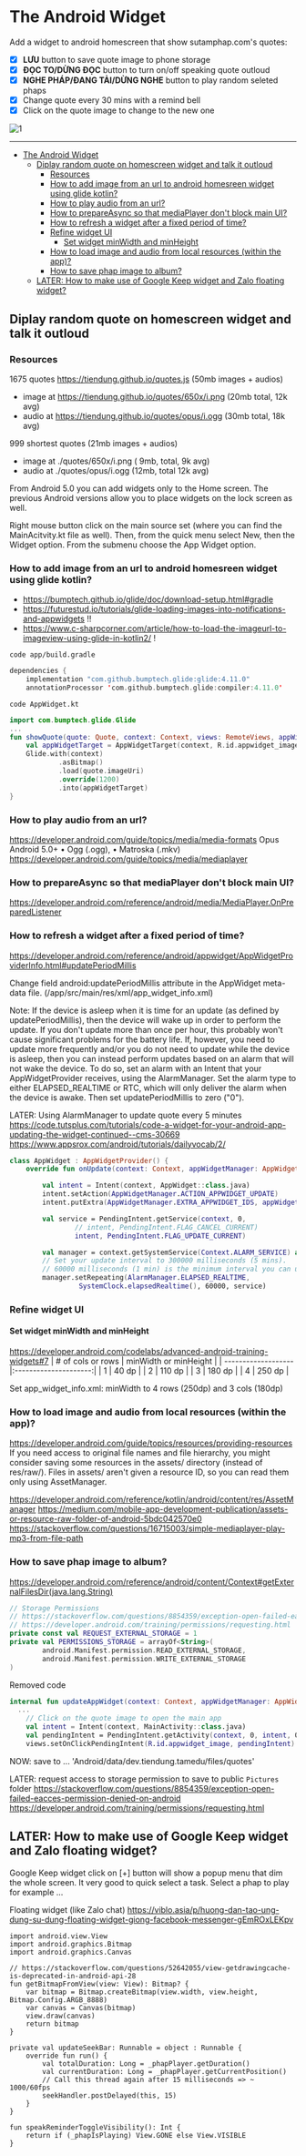 # The Android Widget

Add a widget to android homescreen that show sutamphap.com's quotes:
- [x] **LƯU** button to save quote image to phone storage
- [x] **ĐỌC TO/DỪNG ĐỌC** button to turn on/off speaking quote outloud
- [x] **NGHE PHÁP/ĐANG TẢI/DỪNG NGHE** button to play random seleted phaps
- [x] Change quote every 30 mins with a remind bell
- [x] Click on the quote image to change to the new one

![1](https://lh3.googleusercontent.com/1VL3QBQ40Dcd2y8qdoEXSSl1vC04cCUHuGUanqvy_4BCG25iUURzNtl52keCUrOoROsPoXn0_mNFAHEoC0WhVAzzDA_XvLOhOLg5LOLAeZyRyI2sPHSvy7qKoX8EduTJoL-Dj06a7jjagO2ODX1Swo-7cOrGjVTMXS_u0qnHg4YLF5y9_heVL82Nk9OUtQFRYm1PQENPfp0i3EQ7dJVCx2et1Qrmc35PNkGdQNq8C0J82acZo1YWweHyrDJE2V_cbYPy8nK-BNzGDssYfEugNY99AJwLMFVbpbm5bRW9519KzV8LLVRN7Zgktpyjxmq0brKXvDkq5-LyH32V9D1nMTcioG1lOeDMewbFEYqpl5QosRlGV-iZZbhm9M5C-Zvb91_ETC3AdfFJ4y4QZxKOBNdxveeOI3rZZ_dTqSRiJDZFt44-yL1due5PxpNowTwQZsdpLPd5wlWOQzR5hehqmIbh_QmAH7a036J-nnKgxvcggLU6BNEQjJImFfQAJHKJxrDSSfOLyJSk4nbCew93wA6yHR6UGOIYrayzu5gD4aU8oGOKtunBFXU2_zvEMVasxZGYgzMnZnJ--4NqqspgobOo8A5MDMh8Ce_TOibze_WZosFlkKfNPIiEU_ujcZUP84fWB5h736xjhJh1k845fBEujMzvxjU2G-uuZa5bQSX9W0FHgUbkK_qQlbU3zQakww_DbC51HmKlRnEZE2U0DIoNs8M7gWEh-8VMa-_4uv7afRbRa-CUOlc=w427-h581-no?authuser=0)

- - -

- [The Android Widget](#the-android-widget)
  - [Diplay random quote on homescreen widget and talk it outloud](#diplay-random-quote-on-homescreen-widget-and-talk-it-outloud)
    - [Resources](#resources)
    - [How to add image from an url to android homesreen widget using glide kotlin?](#how-to-add-image-from-an-url-to-android-homesreen-widget-using-glide-kotlin)
    - [How to play audio from an url?](#how-to-play-audio-from-an-url)
    - [How to prepareAsync so that mediaPlayer don't block main UI?](#how-to-prepareasync-so-that-mediaplayer-dont-block-main-ui)
    - [How to refresh a widget after a fixed period of time?](#how-to-refresh-a-widget-after-a-fixed-period-of-time)
    - [Refine widget UI](#refine-widget-ui)
      - [Set widget minWidth and minHeight](#set-widget-minwidth-and-minheight)
    - [How to load image and audio from local resources (within the app)?](#how-to-load-image-and-audio-from-local-resources-within-the-app)
    - [How to save phap image to album?](#how-to-save-phap-image-to-album)
  - [LATER: How to make use of Google Keep widget and Zalo floating widget?](#later-how-to-make-use-of-google-keep-widget-and-zalo-floating-widget)

## Diplay random quote on homescreen widget and talk it outloud

### Resources

1675 quotes https://tiendung.github.io/quotes.js (50mb images + audios)
* image at https://tiendung.github.io/quotes/650x/i.png (20mb total, 12k avg)
* audio at https://tiendung.github.io/quotes/opus/i.ogg (30mb total, 18k avg)

999 shortest quotes (21mb images + audios)
* image at ./quotes/650x/i.png ( 9mb, total,  9k avg)
* audio at ./quotes/opus/i.ogg (12mb, total  12k avg)

From Android 5.0 you can add widgets only to the Home screen. The previous Android versions allow you to place widgets on the lock screen as well.

Right mouse button click on the main source set (where you can find the MainAcitvity.kt file as well). Then, from the quick menu select New, then the Widget option. From the submenu choose the App Widget option.

### How to add image from an url to android homesreen widget using glide kotlin?

* https://bumptech.github.io/glide/doc/download-setup.html#gradle
* https://futurestud.io/tutorials/glide-loading-images-into-notifications-and-appwidgets !!
* https://www.c-sharpcorner.com/article/how-to-load-the-imageurl-to-imageview-using-glide-in-kotlin2/ !

`code app/build.gradle`

```Kotlin
dependencies {
    implementation "com.github.bumptech.glide:glide:4.11.0"
    annotationProcessor 'com.github.bumptech.glide:compiler:4.11.0'     
```

`code AppWidget.kt`

```Kotlin
import com.bumptech.glide.Glide  
...
fun showQuote(quote: Quote, context: Context, views: RemoteViews, appWidgetId: Int) {
    val appWidgetTarget = AppWidgetTarget(context, R.id.appwidget_image, views, appWidgetId)
    Glide.with(context)
            .asBitmap()
            .load(quote.imageUri)
            .override(1200)
            .into(appWidgetTarget)
} 
```

### How to play audio from an url?

https://developer.android.com/guide/topics/media/media-formats
Opus		Android 5.0+		• Ogg (.ogg), • Matroska (.mkv)
https://developer.android.com/guide/topics/media/mediaplayer

### How to prepareAsync so that mediaPlayer don't block main UI?

https://developer.android.com/reference/android/media/MediaPlayer.OnPreparedListener

### How to refresh a widget after a fixed period of time?

https://developer.android.com/reference/android/appwidget/AppWidgetProviderInfo.html#updatePeriodMillis

Change field android:updatePeriodMillis attribute in the AppWidget meta-data file. (/app/src/main/res/xml/app_widget_info.xml)

Note: If the device is asleep when it is time for an update (as defined by updatePeriodMillis), then the device will wake up in order to perform the update. If you don't update more than once per hour, this probably won't cause significant problems for the battery life. If, however, you need to update more frequently and/or you do not need to update while the device is asleep, then you can instead perform updates based on an alarm that will not wake the device. To do so, set an alarm with an Intent that your AppWidgetProvider receives, using the AlarmManager. Set the alarm type to either ELAPSED_REALTIME or RTC, which will only deliver the alarm when the device is awake. Then set updatePeriodMillis to zero ("0").

LATER: Using AlarmManager to update quote every 5 minutes
https://code.tutsplus.com/tutorials/code-a-widget-for-your-android-app-updating-the-widget-continued--cms-30669
https://www.appsrox.com/android/tutorials/dailyvocab/2/

```Kotlin
class AppWidget : AppWidgetProvider() {
    override fun onUpdate(context: Context, appWidgetManager: AppWidgetManager, appWidgetIds: IntArray) {

        val intent = Intent(context, AppWidget::class.java)
        intent.setAction(AppWidgetManager.ACTION_APPWIDGET_UPDATE)
        intent.putExtra(AppWidgetManager.EXTRA_APPWIDGET_IDS, appWidgetIds)

        val service = PendingIntent.getService(context, 0,
                // intent, PendingIntent.FLAG_CANCEL_CURRENT)
                intent, PendingIntent.FLAG_UPDATE_CURRENT)

        val manager = context.getSystemService(Context.ALARM_SERVICE) as AlarmManager
        // Set your update interval to 300000 milliseconds (5 mins).
        // 60000 milliseconds (1 min) is the minimum interval you can use
        manager.setRepeating(AlarmManager.ELAPSED_REALTIME,
                 SystemClock.elapsedRealtime(), 60000, service)
```

### Refine widget UI

#### Set widget minWidth and minHeight

https://developer.android.com/codelabs/advanced-android-training-widgets#7
| # of cols or rows   | minWidth or minHeight |
| ------------------- |:---------------------:|
| 1                   |  40 dp                |
| 2                   | 110 dp                |
| 3                   | 180 dp                |
| 4                   | 250 dp                |

Set app_widget_info.xml: minWidth to 4 rows (250dp) and 3 cols (180dp)

### How to load image and audio from local resources (within the app)?

https://developer.android.com/guide/topics/resources/providing-resources
If you need access to original file names and file hierarchy, you might consider 
saving some resources in the assets/ directory (instead of res/raw/). 
Files in assets/ aren't given a resource ID, so you can read them only using AssetManager.

https://developer.android.com/reference/kotlin/android/content/res/AssetManager
https://medium.com/mobile-app-development-publication/assets-or-resource-raw-folder-of-android-5bdc042570e0
https://stackoverflow.com/questions/16715003/simple-mediaplayer-play-mp3-from-file-path


### How to save phap image to album?

https://developer.android.com/reference/android/content/Context#getExternalFilesDir(java.lang.String)

```Kotlin
// Storage Permissions
// https://stackoverflow.com/questions/8854359/exception-open-failed-eacces-permission-denied-on-android
// https://developer.android.com/training/permissions/requesting.html
private const val REQUEST_EXTERNAL_STORAGE = 1
private val PERMISSIONS_STORAGE = arrayOf<String>(
        android.Manifest.permission.READ_EXTERNAL_STORAGE,
        android.Manifest.permission.WRITE_EXTERNAL_STORAGE
)
```
Removed code
```Kotlin
internal fun updateAppWidget(context: Context, appWidgetManager: AppWidgetManager, appWidgetId: Int) {
  ...
    // Click on the quote image to open the main app
    val intent = Intent(context, MainActivity::class.java)
    val pendingIntent = PendingIntent.getActivity(context, 0, intent, 0)
    views.setOnClickPendingIntent(R.id.appwidget_image, pendingIntent)
```

NOW: save to ... 'Android/data/dev.tiendung.tamedu/files/quotes'

LATER: request access to storage permission to save to public `Pictures` folder
https://stackoverflow.com/questions/8854359/exception-open-failed-eacces-permission-denied-on-android
https://developer.android.com/training/permissions/requesting.html

## LATER: How to make use of Google Keep widget and Zalo floating widget?

 Google Keep widget click on [+] button will show a popup menu that dim the whole screen. It very good to quick select a task. Select a phap to play for example ...

Floating widget (like Zalo chat)
https://viblo.asia/p/huong-dan-tao-ung-dung-su-dung-floating-widget-giong-facebook-messenger-gEmROxLEKpv

```
import android.view.View
import android.graphics.Bitmap
import android.graphics.Canvas

// https://stackoverflow.com/questions/52642055/view-getdrawingcache-is-deprecated-in-android-api-28
fun getBitmapFromView(view: View): Bitmap? {
    var bitmap = Bitmap.createBitmap(view.width, view.height, Bitmap.Config.ARGB_8888)
    var canvas = Canvas(bitmap)
    view.draw(canvas)
    return bitmap
}

private val updateSeekBar: Runnable = object : Runnable {
    override fun run() {
        val totalDuration: Long = _phapPlayer.getDuration()
        val currentDuration: Long = _phapPlayer.getCurrentPosition()
        // Call this thread again after 15 milliseconds => ~ 1000/60fps
        seekHandler.postDelayed(this, 15)
    }
}

fun speakReminderToggleVisibility(): Int {
    return if (_phapIsPlaying) View.GONE else View.VISIBLE
}

```
